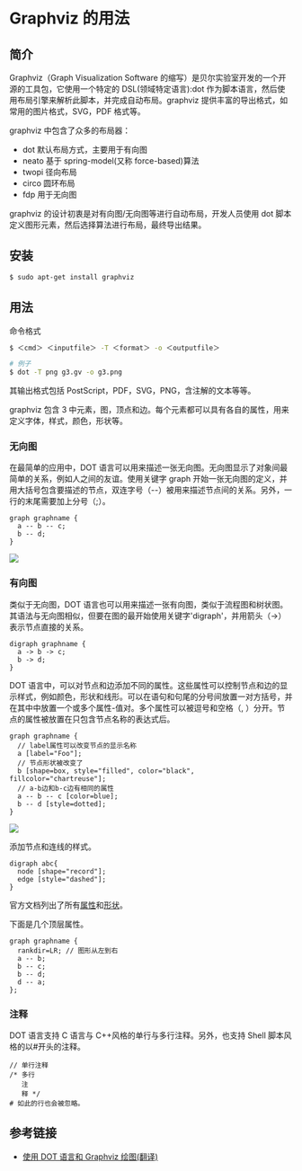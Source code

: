 # Graphviz 的用法

## 简介

Graphviz（Graph Visualization Software 的缩写）是贝尔实验室开发的一个开源的工具包，它使用一个特定的 DSL(领域特定语言):dot 作为脚本语言，然后使用布局引擎来解析此脚本，并完成自动布局。graphviz 提供丰富的导出格式，如常用的图片格式，SVG，PDF 格式等。

graphviz 中包含了众多的布局器：

- dot 默认布局方式，主要用于有向图
- neato 基于 spring-model(又称 force-based)算法
- twopi 径向布局
- circo 圆环布局
- fdp 用于无向图

graphviz 的设计初衷是对有向图/无向图等进行自动布局，开发人员使用 dot 脚本定义图形元素，然后选择算法进行布局，最终导出结果。

## 安装

```bash
$ sudo apt-get install graphviz
```

## 用法

命令格式

```bash
$ ＜cmd＞ ＜inputfile＞ -T ＜format＞ -o ＜outputfile＞

# 例子
$ dot -T png g3.gv -o g3.png
```

其输出格式包括 PostScript，PDF，SVG，PNG，含注解的文本等等。

graphviz 包含 3 中元素，图，顶点和边。每个元素都可以具有各自的属性，用来定义字体，样式，颜色，形状等。

### 无向图

在最简单的应用中，DOT 语言可以用来描述一张无向图。无向图显示了对象间最简单的关系，例如人之间的友谊。使用关键字 graph 开始一张无向图的定义，并用大括号包含要描述的节点，双连字号（--）被用来描述节点间的关系。另外，一行的末尾需要加上分号（;）。

```
graph graphname {
  a -- b -- c;
  b -- d;
}
```

![](http://www.ruanyifeng.com/blogimg/asset/wangdoc/g1.png)

### 有向图

类似于无向图，DOT 语言也可以用来描述一张有向图，类似于流程图和树状图。其语法与无向图相似，但要在图的最开始使用关键字'digraph'，并用箭头（->）表示节点直接的关系。

```
digraph graphname {
  a -> b -> c;
  b -> d;
}
```

DOT 语言中，可以对节点和边添加不同的属性。这些属性可以控制节点和边的显示样式，例如颜色，形状和线形。可以在语句和句尾的分号间放置一对方括号，并在其中中放置一个或多个属性-值对。多个属性可以被逗号和空格（, ）分开。节点的属性被放置在只包含节点名称的表达式后。

```
graph graphname {
  // label属性可以改变节点的显示名称
  a [label="Foo"];
  // 节点形状被改变了
  b [shape=box, style="filled", color="black", fillcolor="chartreuse"];
  // a-b边和b-c边有相同的属性
  a -- b -- c [color=blue];
  b -- d [style=dotted];
}
```

![](http://www.ruanyifeng.com/blogimg/asset/wangdoc/g3.png)

添加节点和连线的样式。

```
digraph abc{
  node [shape="record"];
  edge [style="dashed"];
}
```

官方文档列出了所有[属性](http://www.graphviz.org/content/attrs)和[形状](http://www.graphviz.org/content/node-shapes)。

下面是几个顶层属性。

```
graph graphname {
  rankdir=LR; // 图形从左到右
  a -- b;
  b -- c;
  b -- d;
  d -- a;
};
```

### 注释

DOT 语言支持 C 语言与 C++风格的单行与多行注释。另外，也支持 Shell 脚本风格的以#开头的注释。

```
// 单行注释
/* 多行
   注
   释 */
# 如此的行也会被忽略。
```

## 参考链接

- [使用 DOT 语言和 Graphviz 绘图(翻译)](http://casatwy.com/shi-yong-dotyu-yan-he-graphvizhui-tu-fan-yi.html)
